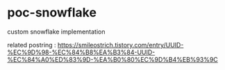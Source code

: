 # poc-snowflake
custom snowflake implementation

related postring : https://smileostrich.tistory.com/entry/UUID-%EC%9D%98-%EC%84%B8%EA%B3%84-UUID-%EC%84%A0%ED%83%9D-%EA%B0%80%EC%9D%B4%EB%93%9C
